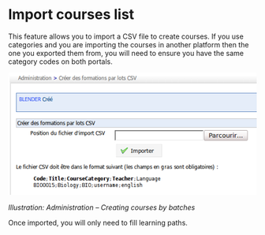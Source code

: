 # Import courses list

This feature allows you to import a CSV file to create courses. If you use categories and you are importing the courses in another platform then the one you exported them from, you will need to ensure you have the same category codes on both portals.

![](../../.gitbook/assets/creer-formation-lot%20%283%29.png)

_Illustration: Administration – Creating courses by batches_

Once imported, you will only need to fill learning paths.

